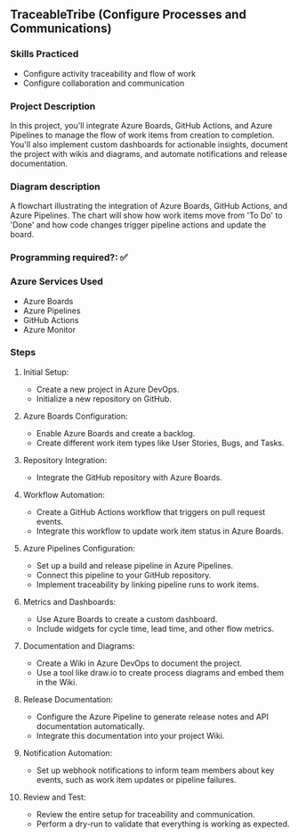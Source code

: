 
## TraceableTribe (Configure Processes and Communications)

### Skills Practiced

- Configure activity traceability and flow of work
- Configure collaboration and communication

### Project Description

In this project, you'll integrate Azure Boards, GitHub Actions, and Azure Pipelines to manage the flow of work items from creation to completion. You'll also implement custom dashboards for actionable insights, document the project with wikis and diagrams, and automate notifications and release documentation.

### Diagram description

A flowchart illustrating the integration of Azure Boards, GitHub Actions, and Azure Pipelines. The chart will show how work items move from 'To Do' to 'Done' and how code changes trigger pipeline actions and update the board.

### Programming required?: ✅

### Azure Services Used

- Azure Boards
- Azure Pipelines
- GitHub Actions
- Azure Monitor

### Steps

1.  Initial Setup:

    -   Create a new project in Azure DevOps.
    -   Initialize a new repository on GitHub.
2.  Azure Boards Configuration:

    -   Enable Azure Boards and create a backlog.
    -   Create different work item types like User Stories, Bugs, and Tasks.
3.  Repository Integration:

    -   Integrate the GitHub repository with Azure Boards.
4.  Workflow Automation:

    -   Create a GitHub Actions workflow that triggers on pull request events.
    -   Integrate this workflow to update work item status in Azure Boards.
5.  Azure Pipelines Configuration:

    -   Set up a build and release pipeline in Azure Pipelines.
    -   Connect this pipeline to your GitHub repository.
    -   Implement traceability by linking pipeline runs to work items.
6.  Metrics and Dashboards:

    -   Use Azure Boards to create a custom dashboard.
    -   Include widgets for cycle time, lead time, and other flow metrics.
7.  Documentation and Diagrams:

    -   Create a Wiki in Azure DevOps to document the project.
    -   Use a tool like draw.io to create process diagrams and embed them in the Wiki.
8.  Release Documentation:

    -   Configure the Azure Pipeline to generate release notes and API documentation automatically.
    -   Integrate this documentation into your project Wiki.
9.  Notification Automation:

    -   Set up webhook notifications to inform team members about key events, such as work item updates or pipeline failures.
10. Review and Test:

    -   Review the entire setup for traceability and communication.
    -   Perform a dry-run to validate that everything is working as expected.
